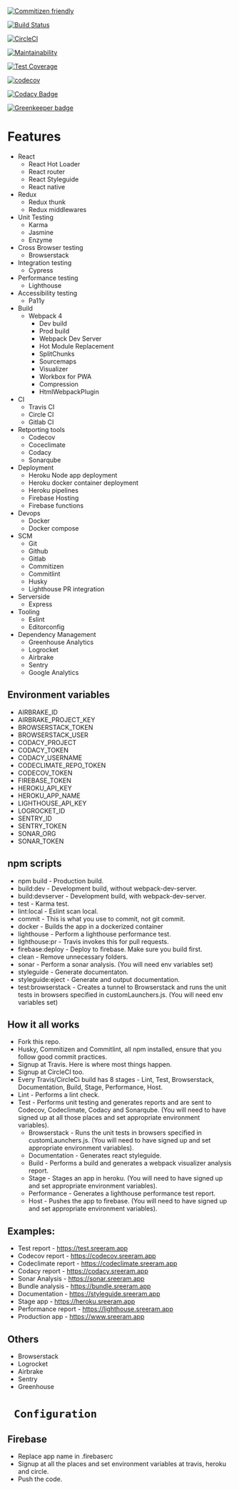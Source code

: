 [![Commitizen friendly](https://img.shields.io/badge/commitizen-friendly-brightgreen.svg)](http://commitizen.github.io/cz-cli/)

[![Build Status](https://travis-ci.org/sreerampr/sreeram.app.svg?branch=master)](https://travis-ci.org/sreerampr/sreeram.app)

[![CircleCI](https://circleci.com/gh/sreerampr/sreeram.app/tree/master.svg?style=svg)](https://circleci.com/gh/sreerampr/sreeram.app/tree/master)

[![Maintainability](https://api.codeclimate.com/v1/badges/7824f3ae21dd6bd87291/maintainability)](https://codeclimate.com/github/sreerampr/sreeram.app/maintainability)

[![Test Coverage](https://api.codeclimate.com/v1/badges/7824f3ae21dd6bd87291/test_coverage)](https://codeclimate.com/github/sreerampr/sreeram.app/test_coverage)

[![codecov](https://codecov.io/gh/sreerampr/sreeram.app/branch/master/graph/badge.svg)](https://codecov.io/gh/sreerampr/sreeram.app)

[![Codacy Badge](https://api.codacy.com/project/badge/Grade/5fdcfb541d7b465ca2e4ac7dc0f05876)](https://www.codacy.com/project/sreeram.com/sreeram.app/dashboard?utm_source=github.com&amp;utm_medium=referral&amp;utm_content=sreerampr/sreeram.app&amp;utm_campaign=Badge_Grade_Dashboard) 

[![Greenkeeper badge](https://badges.greenkeeper.io/sreerampr/sreeram.app.svg)](https://greenkeeper.io/)


# Features
- React
  - React Hot Loader
  - React router
  - React Styleguide
  - React native
- Redux
  - Redux thunk
  - Redux middlewares
- Unit Testing
  - Karma
  - Jasmine
  - Enzyme
- Cross Browser testing
  - Browserstack 
- Integration testing
  - Cypress
- Performance testing
  - Lighthouse
- Accessibility testing
  - Pa11y
- Build
  - Webpack 4
    - Dev build
    - Prod build
    - Webpack Dev Server
    - Hot Module Replacement
    - SplitChunks
    - Sourcemaps
    - Visualizer
    - Workbox for PWA
    - Compression
    - HtmlWebpackPlugin
- CI
  - Travis CI
  - Circle CI
  - Gitlab CI
- Retporting tools
  - Codecov
  - Coceclimate
  - Codacy
  - Sonarqube
- Deployment
  - Heroku Node app deployment
  - Heroku docker container deployment
  - Heroku pipelines
  - Firebase Hosting
  - Firebase functions
- Devops
  - Docker
  - Docker compose
- SCM
  - Git
  - Github
  - Gitlab
  - Commitizen
  - Commitlint
  - Husky
  - Lighthouse PR integration
- Serverside
  - Express
- Tooling
  - Eslint
  - Editorconfig
- Dependency Management
  - Greenhouse
Analytics
  - Logrocket
  - Airbrake
  - Sentry
  - Google Analytics

## Environment variables

- AIRBRAKE_ID
- AIRBRAKE_PROJECT_KEY
- BROWSERSTACK_TOKEN
- BROWSERSTACK_USER
- CODACY_PROJECT
- CODACY_TOKEN
- CODACY_USERNAME
- CODECLIMATE_REPO_TOKEN
- CODECOV_TOKEN
- FIREBASE_TOKEN
- HEROKU_API_KEY
- HEROKU_APP_NAME
- LIGHTHOUSE_API_KEY
- LOGROCKET_ID
- SENTRY_ID
- SENTRY_TOKEN
- SONAR_ORG
- SONAR_TOKEN

## npm scripts
- npm build - Production build.
- build:dev - Development build, without webpack-dev-server.
- build:devserver - Development build, with webpack-dev-server.
- test - Karma test.
- lint:local - Eslint scan local.
- commit - This is what you use to commit, not git commit.
- docker - Builds the app in a dockerized container
- lighthouse - Perform a lighthouse performance test.
- lighthouse:pr - Travis invokes this for pull requests.
- firebase:deploy - Deploy to firebase. Make sure you build first.
- clean - Remove unnecessary folders.
- sonar - Perform a sonar analysis. (You will need env variables set)
- styleguide - Generate documentaton.
- styleguide:eject - Generate and output documentation.
- test:browserstack - Creates a tunnel to Browserstack and runs the unit tests in browsers specified in customLaunchers.js. (You will need env variables set)

## How it all works

- Fork this repo.
- Husky, Commitizen and Commitlint, all npm installed, ensure that you follow good commit practices.
- Signup at Travis. Here is where most things happen.
- Signup at CircleCI too.
- Every Travis/CircleCi build has 8 stages - Lint, Test, Browserstack, Documentation, Build, Stage, Performance, Host.
- Lint - Performs a lint check.
- Test - Performs unit testing and generates reports and are sent to Codecov, Codeclimate, Codacy and Sonarqube. (You will need to have signed up at all those places and set appropriate environment variables).
  - Browserstack - Runs the unit tests in browsers specified in customLaunchers.js.  (You will need to have signed up and set appropriate environment variables).
  - Documentation - Generates react styleguide.
  - Build - Performs a build and generates a webpack visualizer analysis report.
  - Stage - Stages an app in heroku. (You will need to have signed up and set appropriate environment variables).
  - Performance - Generates a lighthouse performance test report.
  - Host - Pushes the app to firebase. (You will need to have signed up and set appropriate environment variables).

## Examples:
 - Test report - https://test.sreeram.app
 - Codecov report - https://codecov.sreeram.app
 - Codeclimate report - https://codeclimate.sreeram.app
 - Codacy report - https://codacy.sreeram.app
 - Sonar Analysis - https://sonar.sreeram.app
 - Bundle analysis - https://bundle.sreeram.app
 - Documentation - https://styleguide.sreeram.app
 - Stage app - https://heroku.sreeram.app
 - Performance report - https://lighthouse.sreeram.app
 - Production app - https://www.sreeram.app

## Others
  - Browserstack
  - Logrocket
  - Airbrake
  - Sentry
  - Greenhouse

# ``` Configuration```

## Firebase
- Replace app name in .firebaserc
- Signup at all the places and set environment variables at travis, heroku and circle.
- Push the code.
